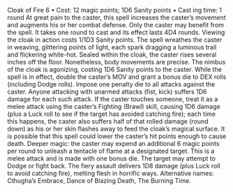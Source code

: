  Cloak of Fire 6
• Cost:  12 magic points; 1D6 Sanity points
•
 Cast
ing time: 1 round
At great pain to the caster, this spell increases the caster’s 
movement and augments his or her combat defense. Only 
the caster may benefit from the spell. It takes one round 
to cast and its effect lasts 4D4 rounds. Viewing the cloak 
in action costs 1/1D3 Sanity points.
The spell wreathes the caster in weaving, glittering 
points of light, each spark dragging a luminous trail 
and flickering white-hot. Sealed within the cloak, the caster rises several inches off the floor. Nonetheless, 
body movements are precise. The nimbus of the cloak is 
agonizing, costing 1D6 Sanity points to the caster. 
While the spell is in effect, double the caster’s MOV and 
grant a bonus die to DEX rolls (including Dodge rolls). 
Impose one penalty die to all attacks against the caster. 
Anyone attacking with unarmed attacks (fist, kick) suffers 
1D6 damage for each such attack.
If the caster touches someone, treat it as a melee attack 
using the caster’s Fighting (Brawl) skill, causing 1D6 
damage (plus a Luck roll to see if the target has avoided 
catching fire); each time this happens, the caster also 
suffers half of that rolled damage (round down) as his or 
her skin flashes away to feed the cloak’s magical surface. 
It is possible that this spell could lower the caster’s hit 
points enough to cause death.
Deeper magic: the caster may expend an additional 6 
magic points per round to unleash a tentacle of flame at a 
designated target. This is a melee attack and is made with 
one bonus die. The target may attempt to Dodge or fight 
back. The fiery assault delivers 1D8 damage (plus Luck 
roll to avoid catching fire), melting flesh in horrific ways.
Alternative names: Cthugha’s Embrace, Dance of Blazing 
Death, The Burning Time.

